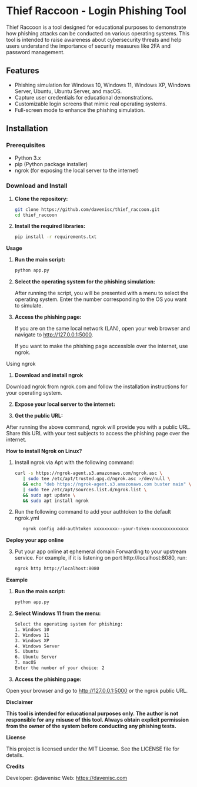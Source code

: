 # Thief Raccoon - Login Phishing Tool

Thief Raccoon is a tool designed for educational purposes to demonstrate how phishing attacks can be conducted on various operating systems. This tool is intended to raise awareness about cybersecurity threats and help users understand the importance of security measures like 2FA and password management.

## Features

- Phishing simulation for Windows 10, Windows 11, Windows XP, Windows Server, Ubuntu, Ubuntu Server, and macOS.
- Capture user credentials for educational demonstrations.
- Customizable login screens that mimic real operating systems.
- Full-screen mode to enhance the phishing simulation.

## Installation

### Prerequisites

- Python 3.x
- pip (Python package installer)
- ngrok (for exposing the local server to the internet)

### Download and Install

1. **Clone the repository:**

   ```bash
   git clone https://github.com/davenisc/thief_raccoon.git
   cd thief_raccoon

2. **Install the required libraries:**
   
   ```bash
   pip install -r requirements.txt

**Usage**

1. **Run the main script:**
   
   ```bash
   python app.py

2. **Select the operating system for the phishing simulation:**

   After running the script, you will be presented with a menu to select the operating system. Enter the number corresponding to the OS you want to simulate.

3. **Access the phishing page:**

   If you are on the same local network (LAN), open your web browser and navigate to http://127.0.0.1:5000.
   
   If you want to make the phishing page accessible over the internet, use ngrok.

Using ngrok

1. **Download and install ngrok**

Download ngrok from ngrok.com and follow the installation instructions for your operating system.

2. **Expose your local server to the internet:**

3. **Get the public URL:**

After running the above command, ngrok will provide you with a public URL. Share this URL with your test subjects to access the phishing page over the internet.

**How to install Ngrok on Linux?**

1. Install ngrok via Apt with the following command:

   ```bash
   curl -s https://ngrok-agent.s3.amazonaws.com/ngrok.asc \
      | sudo tee /etc/apt/trusted.gpg.d/ngrok.asc >/dev/null \
      && echo "deb https://ngrok-agent.s3.amazonaws.com buster main" \
      | sudo tee /etc/apt/sources.list.d/ngrok.list \
      && sudo apt update \
      && sudo apt install ngrok

2. Run the following command to add your authtoken to the default ngrok.yml

   ```bash
      ngrok config add-authtoken xxxxxxxxx--your-token-xxxxxxxxxxxxxx

**Deploy your app online**

3. Put your app online at ephemeral domain Forwarding to your upstream service. For example, if it is listening on port http://localhost:8080, run:

      ```bash
      ngrok http http://localhost:8080

**Example**

1. **Run the main script:**
   
   ```bash
   python app.py


2. **Select Windows 11 from the menu:**

   ```bash
   Select the operating system for phishing:
   1. Windows 10
   2. Windows 11
   3. Windows XP
   4. Windows Server
   5. Ubuntu
   6. Ubuntu Server
   7. macOS
   Enter the number of your choice: 2

3. **Access the phishing page:**

Open your browser and go to http://127.0.0.1:5000 or the ngrok public URL.

**Disclaimer**

**This tool is intended for educational purposes only. The author is not responsible for any misuse of this tool. Always obtain explicit permission from the owner of the system before conducting any phishing tests.**

**License**

This project is licensed under the MIT License. See the LICENSE file for details.

**Credits**

Developer: @davenisc
Web: https://davenisc.com
